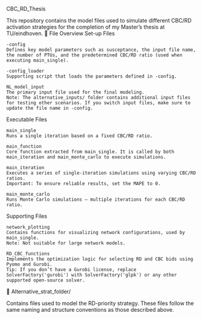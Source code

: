 CBC_RD_Thesis

This repository contains the model files used to simulate different CBC/RD activation strategies for the completion of my Master’s thesis at TU/eindhoven.
📁 File Overview
Set-up Files

    -config
    Defines key model parameters such as susceptance, the input file name, the number of PTUs, and the predetermined CBC/RD ratio (used when executing main_single).

    -config_loader
    Supporting script that loads the parameters defined in -config.

    NL_model_input
    The primary input file used for the final modeling.
    Note: The alternative_inputs/ folder contains additional input files for testing other scenarios. If you switch input files, make sure to update the file name in -config.

Executable Files

    main_single
    Runs a single iteration based on a fixed CBC/RD ratio.

    main_function
    Core function extracted from main_single. It is called by both main_iteration and main_monte_carlo to execute simulations.

    main_iteration
    Executes a series of single-iteration simulations using varying CBC/RD ratios.
    Important: To ensure reliable results, set the MAPE to 0.

    main_monte_carlo
    Runs Monte Carlo simulations — multiple iterations for each CBC/RD ratio.

Supporting Files

    network_plotting
    Contains functions for visualizing network configurations, used by main_single.
    Note: Not suitable for large network models.

    RD_CBC_functions
    Implements the optimization logic for selecting RD and CBC bids using Pyomo and Gurobi.
    Tip: If you don’t have a Gurobi license, replace SolverFactory('gurobi') with SolverFactory('glpk') or any other supported open-source solver.

📁 Alternative_strat_folder/

Contains files used to model the RD-priority strategy.
These files follow the same naming and structure conventions as those described above.
